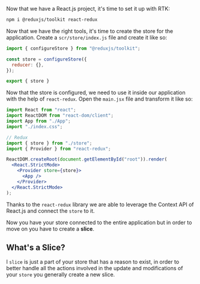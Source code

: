 Now that we have a React.js project, it's time to set it up with RTK:
```sh
npm i @reduxjs/toolkit react-redux
```
Now that we have the right tools, it's time to create the store for the application. Create a `scr/store/index.js` file and create it like so:
```js
import { configureStore } from "@reduxjs/toolkit";

const store = configureStore({
  reducer: {},
});

export { store }
```
Now that the store is configured, we need to use it inside our application with the help of `react-redux`. Open the `main.jsx` file and transform it like so:
```jsx
import React from "react";
import ReactDOM from "react-dom/client";
import App from "./App";
import "./index.css";

// Redux
import { store } from "./store";
import { Provider } from "react-redux";

ReactDOM.createRoot(document.getElementById("root")).render(
  <React.StrictMode>
    <Provider store={store}>
      <App />
    </Provider>
  </React.StrictMode>
);
```
Thanks to the `react-redux` library we are able to leverage the Context API of React.js and connect the `store` to it.

Now you have your store connected to the entire application but in order to move on you have to create a **slice**.

## What's a Slice?
I `slice` is just a part of your store that has a reason to exist, in order to better handle all the actions involved in the update and modifications of your `store` you generally create a new slice.